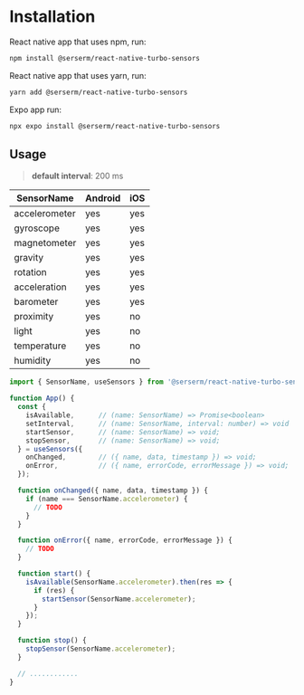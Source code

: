 # Installation

React native app that uses npm, run:

```sh
npm install @serserm/react-native-turbo-sensors
```

React native app that uses yarn, run:

```sh
yarn add @serserm/react-native-turbo-sensors
```

Expo app run:

```sh
npx expo install @serserm/react-native-turbo-sensors
```

## Usage

>**default interval**: 200 ms

| SensorName    | Android | iOS |
|---------------|---------|-----|
| accelerometer | yes     | yes |
| gyroscope     | yes     | yes |
| magnetometer  | yes     | yes |
| gravity       | yes     | yes |
| rotation      | yes     | yes |
| acceleration  | yes     | yes |
| barometer     | yes     | yes |
| proximity     | yes     | no  |
| light         | yes     | no  |
| temperature   | yes     | no  |
| humidity      | yes     | no  |

```javascript
import { SensorName, useSensors } from '@serserm/react-native-turbo-sensors';

function App() {
  const {
    isAvailable,      // (name: SensorName) => Promise<boolean>
    setInterval,      // (name: SensorName, interval: number) => void
    startSensor,      // (name: SensorName) => void;
    stopSensor,       // (name: SensorName) => void;
  } = useSensors({
    onChanged,        // ({ name, data, timestamp }) => void;
    onError,          // ({ name, errorCode, errorMessage }) => void;
  });

  function onChanged({ name, data, timestamp }) {
    if (name === SensorName.accelerometer) {
      // TODO
    }
  }

  function onError({ name, errorCode, errorMessage }) {
    // TODO
  }

  function start() {
    isAvailable(SensorName.accelerometer).then(res => {
      if (res) {
        startSensor(SensorName.accelerometer);
      }
    });
  }

  function stop() {
    stopSensor(SensorName.accelerometer);
  }

  // ............
}
```
